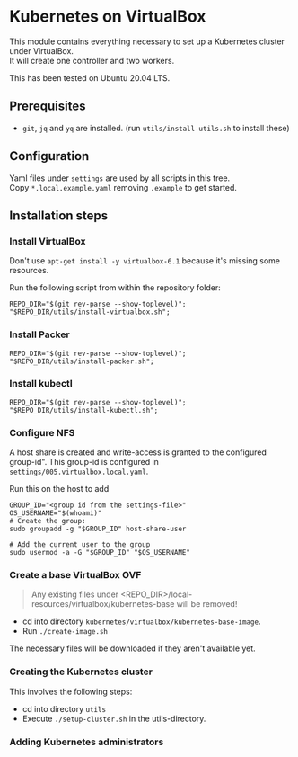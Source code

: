 # Kubernetes on VirtualBox

This module contains everything necessary to set up a Kubernetes cluster under VirtualBox.  
It will create one controller and two workers.

This has been tested on Ubuntu 20.04 LTS.

## Prerequisites

- `git`, `jq` and `yq` are installed. (run `utils/install-utils.sh` to install these)

## Configuration

Yaml files under `settings` are used by all scripts in this tree.  
Copy `*.local.example.yaml` removing `.example` to get started.

## Installation steps

### Install VirtualBox

Don't use `apt-get install -y virtualbox-6.1` because it's missing some resources.  

Run the following script from within the repository folder:
```shell
REPO_DIR="$(git rev-parse --show-toplevel)";
"$REPO_DIR/utils/install-virtualbox.sh";
```

### Install Packer

```shell
REPO_DIR="$(git rev-parse --show-toplevel)";
"$REPO_DIR/utils/install-packer.sh";
```

### Install kubectl

```shell
REPO_DIR="$(git rev-parse --show-toplevel)";
"$REPO_DIR/utils/install-kubectl.sh";
```

### Configure NFS

A host share is created and write-access is granted to the configured group-id".
This group-id is configured in `settings/005.virtualbox.local.yaml`.

Run this on the host to add
```shell
GROUP_ID="<group id from the settings-file>"
OS_USERNAME="$(whoami)" 
# Create the group:
sudo groupadd -g "$GROUP_ID" host-share-user

# Add the current user to the group
sudo usermod -a -G "$GROUP_ID" "$OS_USERNAME"
```

### Create a base VirtualBox OVF

> Any existing files under <REPO_DIR>/local-resources/virtualbox/kubernetes-base will be removed!

- cd into directory `kubernetes/virtualbox/kubernetes-base-image`.
- Run `./create-image.sh`

The necessary files will be downloaded if they aren't available yet.  

### Creating the Kubernetes cluster

This involves the following steps:
- cd into directory `utils`
- Execute `./setup-cluster.sh` in the utils-directory.

### Adding Kubernetes administrators

